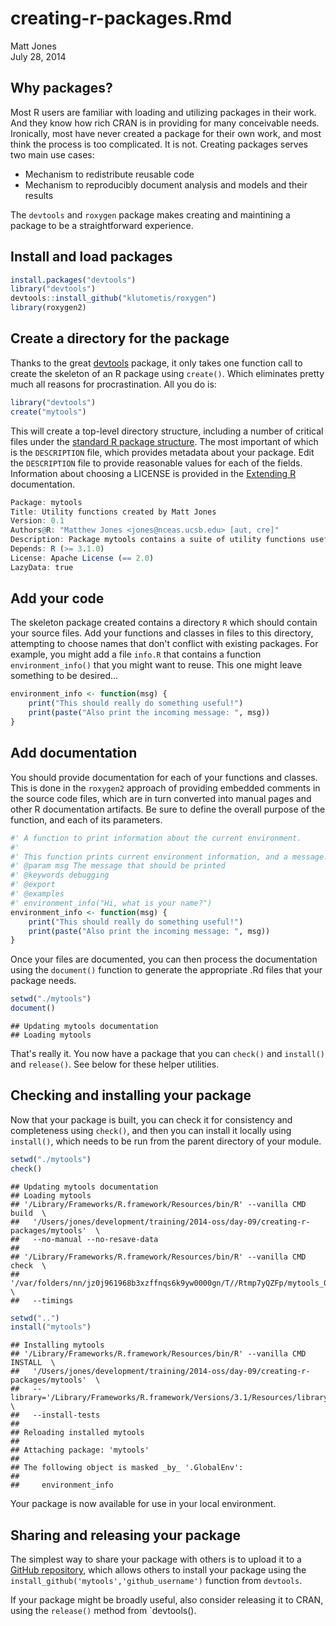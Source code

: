 # creating-r-packages.Rmd
Matt Jones  
July 28, 2014  

## Why packages?

Most R users are familiar with loading and utilizing packages in their work. And they know how rich CRAN is in providing for many conceivable needs.  Ironically, most have never created a package for their own work, and most think the process is too complicated.  It is not.  Creating packages serves two main use cases:

- Mechanism to redistribute reusable code
- Mechanism to reproducibly document analysis and models and their results

The `devtools` and `roxygen` package makes creating and maintining a package to be a straightforward experience.

## Install and load packages


```r
install.packages("devtools")
library("devtools")
devtools::install_github("klutometis/roxygen")
library(roxygen2)
```

## Create a directory for the package

Thanks to the great [devtools](https://github.com/hadley/devtools) package, it only takes one function call to create the skeleton of an R package using `create()`.  Which eliminates pretty much all reasons for procrastination.  All you do is:


```r
library("devtools")
create("mytools")
```

This will create a top-level directory structure, including a number of critical files under the [standard R package structure](http://cran.r-project.org/doc/manuals/r-release/R-exts.html#Package-structure).  The most important of which is the `DESCRIPTION` file, which provides metadata about your package. Edit the `DESCRIPTION` file to provide reasonable values for each of the fields. Information about choosing a LICENSE is provided in the [Extending R](http://cran.r-project.org/doc/manuals/r-release/R-exts.html#Licensing) documentation.


```r
Package: mytools
Title: Utility functions created by Matt Jones
Version: 0.1
Authors@R: "Matthew Jones <jones@nceas.ucsb.edu> [aut, cre]"
Description: Package mytools contains a suite of utility functions useful whenever I need stuff to get done.
Depends: R (>= 3.1.0)
License: Apache License (== 2.0)
LazyData: true
```

## Add your code

The skeleton package created contains a directory `R` which should contain your source files.  Add your functions and classes in files to this directory, attempting to choose names that don't conflict with existing packages.  For example, you might add a file `info.R` that contains a function `environment_info()` that you might want to reuse. This one might leave something to be desired...


```r
environment_info <- function(msg) {
    print("This should really do something useful!")
    print(paste("Also print the incoming message: ", msg))
}
```

## Add documentation

You should provide documentation for each of your functions and classes.  This is done in the `roxygen2` approach of providing embedded comments in the source code files, which are in turn converted into manual pages and other R documentation artifacts.    Be sure to define the overall purpose of the function, and each of its parameters.


```r
#' A function to print information about the current environment.
#'
#' This function prints current environment information, and a message.
#' @param msg The message that should be printed
#' @keywords debugging
#' @export
#' @examples
#' environment_info("Hi, what is your name?")
environment_info <- function(msg) {
    print("This should really do something useful!")
    print(paste("Also print the incoming message: ", msg))
}
```

Once your files are documented, you can then process the documentation using the `document()` function to generate the appropriate .Rd files that your package needs.


```r
setwd("./mytools")
document()
```

```
## Updating mytools documentation
## Loading mytools
```

That's really it.  You now have a package that you can `check()` and `install()` and `release()`.  See below for these helper utilities.

## Checking and installing your package

Now that your package is built, you can check it for consistency and completeness using `check()`, and then you can install it locally using `install()`, which needs to be run from the parent directory of your module.


```r
setwd("./mytools")
check()
```

```
## Updating mytools documentation
## Loading mytools
## '/Library/Frameworks/R.framework/Resources/bin/R' --vanilla CMD build  \
##   '/Users/jones/development/training/2014-oss/day-09/creating-r-packages/mytools'  \
##   --no-manual --no-resave-data 
## 
## '/Library/Frameworks/R.framework/Resources/bin/R' --vanilla CMD check  \
##   '/var/folders/nn/jz0j961968b3xzffnqs6k9yw0000gn/T//Rtmp7yQZFp/mytools_0.1.tar.gz'  \
##   --timings
```

```r
setwd("..")
install("mytools")
```

```
## Installing mytools
## '/Library/Frameworks/R.framework/Resources/bin/R' --vanilla CMD INSTALL  \
##   '/Users/jones/development/training/2014-oss/day-09/creating-r-packages/mytools'  \
##   --library='/Library/Frameworks/R.framework/Versions/3.1/Resources/library'  \
##   --install-tests 
## 
## Reloading installed mytools
## 
## Attaching package: 'mytools'
## 
## The following object is masked _by_ '.GlobalEnv':
## 
##     environment_info
```

Your package is now available for use in your local environment.

## Sharing and releasing your package

The simplest way to share your package with others is to upload it to a [GitHub repository](https://github.com), which allows others to install your package using the `install_github('mytools','github_username')` function from `devtools`.

If your package might be broadly useful, also consider releasing it to CRAN, using the `release()` method from `devtools().



